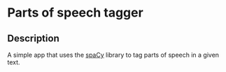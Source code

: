 # Parts of speech tagger

## Description

A simple app that uses the [spaCy](https://spacy.io/) library to tag parts of speech in a given text.
